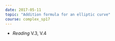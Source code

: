 ```yaml
---
date: 2017-05-11
topic: "Addition formula for an elliptic curve"
course: complex_sp17
---
```


- *Reading* V.3, V.4
